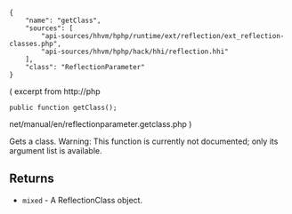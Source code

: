 ``` yamlmeta
{
    "name": "getClass",
    "sources": [
        "api-sources/hhvm/hphp/runtime/ext/reflection/ext_reflection-classes.php",
        "api-sources/hhvm/hphp/hack/hhi/reflection.hhi"
    ],
    "class": "ReflectionParameter"
}
```




( excerpt from http://php




``` Hack
public function getClass();
```




net/manual/en/reflectionparameter.getclass.php
)




Gets a class. Warning: This function is currently not documented; only
its argument list is available.




## Returns




+ ` mixed ` - A ReflectionClass object.
<!-- HHAPIDOC -->
